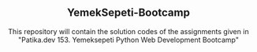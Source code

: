 <h2 align="center">YemekSepeti-Bootcamp</h2>
<p align="center">
  This repository will contain the solution codes of the assignments given in "Patika.dev 153. Yemeksepeti Python Web Development Bootcamp"
</p>

